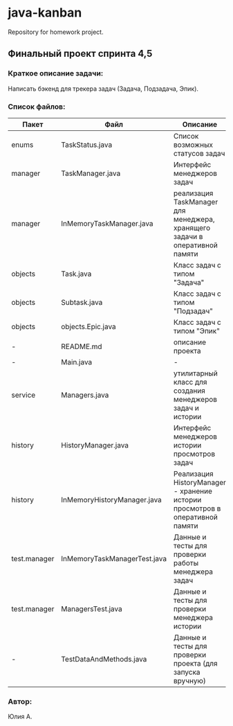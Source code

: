 
# java-kanban
Repository for homework project.

## Финальный проект спринта 4,5

### Краткое описание задачи:
Написать бэкенд для трекера задач (Задача, Подзадача, Эпик).

### Список файлов:

| Пакет        |Файл | Описание                                                                     |
|--------------|--|------------------------------------------------------------------------------|
| enums        |TaskStatus.java | Список возможных статусов задач                                              |
| manager      |TaskManager.java | Интерфейс менеджеров задач                                                   |
| manager      |InMemoryTaskManager.java | реализация TaskManager для менеджера, хранящего задачи в оперативной памяти  |
| objects      | Task.java | Класс задач с типом "Задача"                                                 |
| objects      |Subtask.java  | Класс задач с типом "Подзадач"                                               |
| objects      |objects.Epic.java | Класс задач с типом "Эпик"                                                   |
| -            |README.md  | описание проекта                                                             |
| -            |Main.java | -                                                                            |
| service      |Managers.java  | утилитарный класс для создания менеджеров задач и истории                    |
| history      |HistoryManager.java | Интерфейс менеджеров истории просмотров задач                                |
| history      |InMemoryHistoryManager.java | Реализация HistoryManager - хранение истории просмотров в оперативной памяти |
| test.manager |InMemoryTaskManagerTest.java | Данные и тесты для проверки работы менеджера задач     |
| test.manager           |ManagersTest.java | Данные и тесты для проверки менеджера истории          |
| -            |TestDataAndMethods.java | Данные и тесты для проверки проекта (для запуска вручную)                    |



### Автор:
Юлия А.